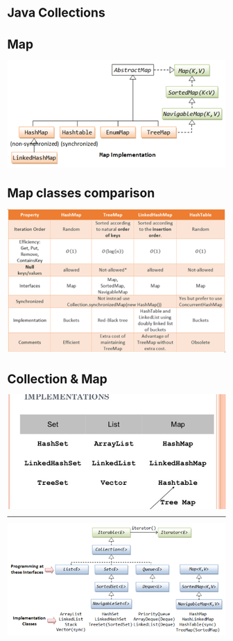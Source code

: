 Java Collections
=====
# Map

![Alt text](/Map_1.png?raw=true "Optional Title")

# Map classes comparison

![Alt text](/Map_2.png?raw=true "Optional Title")



# Collection & Map

![Alt text](/CollectionAndMap_3.jpg?raw=true "Optional Title")

***

![Alt text](/CollectionAndMap_4.png?raw=true "Optional Title")
